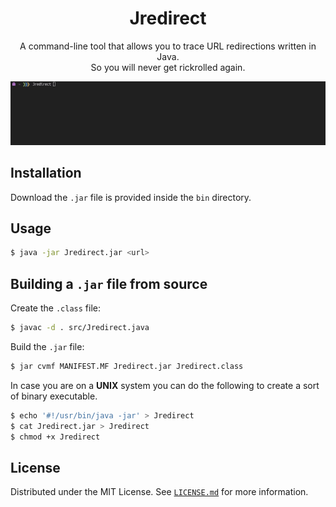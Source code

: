 <div align="center">
   <h1>
      Jredirect
   </h1>
   <p align="center">
      A command-line tool that allows you to trace URL redirections written in Java.
      <br/>
      So you will never get rickrolled again.
   </p>
   <img src="./assets/Jredirect-preview.gif">
</div>

## Installation

Download the `.jar` file is provided inside the `bin` directory.

## Usage

```bash
$ java -jar Jredirect.jar <url>
```

## Building a `.jar` file from source

Create the `.class` file:

```bash
$ javac -d . src/Jredirect.java
```

Build the `.jar` file:

```bash
$ jar cvmf MANIFEST.MF Jredirect.jar Jredirect.class
```

In case you are on a **UNIX** system you can do the following to create a sort of binary executable.

```bash
$ echo '#!/usr/bin/java -jar' > Jredirect
$ cat Jredirect.jar > Jredirect
$ chmod +x Jredirect
```


## License

Distributed under the MIT License. See [`LICENSE.md`](./LICENSE.md) for more information.

